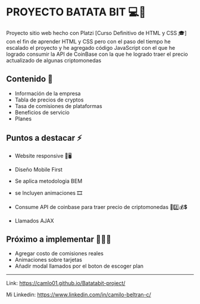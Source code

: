 # PROYECTO BATATA BIT 💻🍊

Proyecto sitio web hecho con Platzi [Curso Definitivo de HTML y CSS 🎓] con el fin de aprender HTML y CSS pero con el paso del tiempo he escalado el proyecto y he agregado código JavaScript con el que he logrado consumir  la API de CoinBase con la que he logrado traer el precio actualizado de algunas criptomonedas 

## Contenido 📖

- Información de la empresa
- Tabla de precios de cryptos
- Tasa de comisiones de plataformas
- Beneficios de servicio
- Planes

## Puntos a destacar ⚡

- Website responsive 📱🖥 

- Diseño Mobile First

- Se aplica metodologia BEM

- se Incluyen animaciones 🎞

- Consume API de coinbase para traer precio
de criptomonedas 🦙2️⃣💰💲

- Llamados AJAX

## Próximo a implementar 🚧🔧🔨

- Agregar costo de comisiones reales
- Animaciones sobre tarjetas
- Añadir modal llamados por el boton de escoger plan

------------------------------------

Link: https://camlo01.github.io/Batatabit-project/

Mi Linkedin: https://www.linkedin.com/in/camilo-beltran-c/
